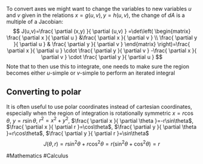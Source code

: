 To convert axes we might want to change the variables to new variables $u$ and $v$ given in the relations $x=g(u,v),y=h(u,v)$, the change of $dA$ is a multiple of a Jacobian:
$$
J(u,v)=\frac{ \partial (x,y) }{ \partial (u,v) } =\det\left(
\begin{matrix}
\frac{ \partial x }{ \partial u } &\frac{ \partial x }{ \partial v } \\
\frac{ \partial y }{ \partial u } & \frac{ \partial y }{ \partial v } 
\end{matrix} \right)=\frac{ \partial x }{ \partial u } \cdot \frac{ \partial y }{ \partial v } -\frac{ \partial x }{ \partial v } \cdot \frac{ \partial y }{ \partial u } 
$$
Note that to then use this to integrate, one needs to make sure the region becomes either $u$-simple or $v$-simple to perform an iterated integral
## Converting to polar
It is often useful to use polar coordinates instead of cartesian coordinates, especially when the region of integration is rotationally symmetric
$x=r\cos\theta$, $y=r\sin\theta$, $r^{2}=x^{2}+y^{2}$, $\frac{ \partial x }{ \partial \theta }=-r\sin\theta$, $\frac{ \partial x }{ \partial r }=\cos\theta$, $\frac{ \partial y }{ \partial \theta }=r\cos\theta$, $\frac{ \partial y }{ \partial r }=\sin\theta$
$$
J(\theta,r)=r\sin ^{2}\theta +r\cos ^{2}\theta=r(\sin ^{2}\theta+\cos ^{2}\theta)=r
$$


#Mathematics #Calculus 